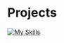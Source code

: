 # Projects
[![My Skills](https://skillicons.dev/icons?i=js,html,css,vscode,twitter)](https://skillicons.dev)
